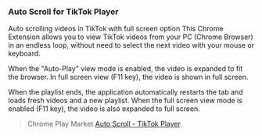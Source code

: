 ### Auto Scroll for TikTok Player


Auto scrolling videos in TikTok with full screen option
This Chrome Extension allows you to view TikTok videos from your PC (Chrome Browser) in an endless loop, without need to select the next video with your mouse or keyboard.

When the "Auto-Play" view mode is enabled, the video is expanded to fit the browser. In full screen view (F11 key), the video is shown in full screen.

When the playlist ends, the application automatically restarts the tab and loads fresh videos and a new playlist. When the full screen view mode is enabled (F11 key), the video is also expanded to full screen.



   > Chrome Play Market [Auto Scroll - TikTok Player](https://chrome.google.com/webstore/detail/auto-scroll-tiktok-player/hlmealjbnkpoeddejhikdenniffendgf).